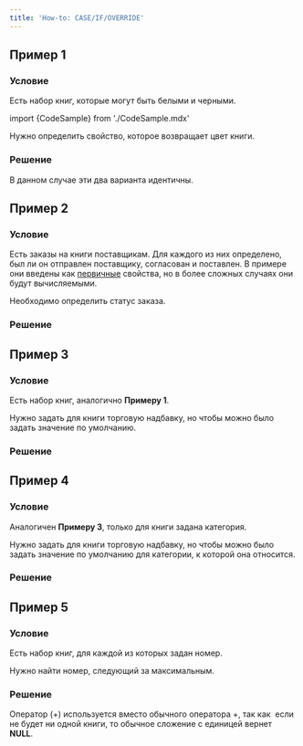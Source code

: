 ```yaml
---
title: 'How-to: CASE/IF/OVERRIDE'
---
```


## Пример 1

### Условие

Есть набор книг, которые могут быть белыми и черными.

import {CodeSample} from './CodeSample.mdx'

<CodeSample url="https://ru-documentation.lsfusion.org/sample?file=UseCaseCIO&block=sample1"/>

Нужно определить свойство, которое возвращает цвет книги.

### Решение

<CodeSample url="https://ru-documentation.lsfusion.org/sample?file=UseCaseCIO&block=solution1"/>

В данном случае эти два варианта идентичны.

## Пример 2

### Условие

Есть заказы на книги поставщикам. Для каждого из них определено, был ли он отправлен поставщику, согласован и поставлен. В примере они введены как [первичные](Data_properties_DATA_.md) свойства, но в более сложных случаях они будут вычисляемыми.

<CodeSample url="https://ru-documentation.lsfusion.org/sample?file=UseCaseCIO&block=sample2"/>

Необходимо определить статус заказа.

### Решение

<CodeSample url="https://ru-documentation.lsfusion.org/sample?file=UseCaseCIO&block=solution2"/>

## Пример 3

### Условие

Есть набор книг, аналогично **Примеру 1**.

Нужно задать для книги торговую надбавку, но чтобы можно было задать значение по умолчанию.

### Решение

<CodeSample url="https://ru-documentation.lsfusion.org/sample?file=UseCaseCIO&block=solution3"/>

## Пример 4

### Условие

Аналогичен **Примеру 3**, только для книги задана категория.

<CodeSample url="https://ru-documentation.lsfusion.org/sample?file=UseCaseCIO&block=sample4"/>

Нужно задать для книги торговую надбавку, но чтобы можно было задать значение по умолчанию для категории, к которой она относится.

### Решение

<CodeSample url="https://ru-documentation.lsfusion.org/sample?file=UseCaseCIO&block=solution4"/>

## Пример 5

### Условие

Есть набор книг, для каждой из которых задан номер.

<CodeSample url="https://ru-documentation.lsfusion.org/sample?file=UseCaseCIO&block=sample5"/>

Нужно найти номер, следующий за максимальным.

### Решение

<CodeSample url="https://ru-documentation.lsfusion.org/sample?file=UseCaseCIO&block=solution5"/>

Оператор (+) используется вместо обычного оператора +, так как  если не будет ни одной книги, то обычное сложение с единицей вернет **NULL**.
